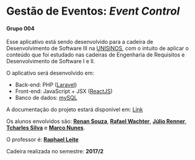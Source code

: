 # Gestão de Eventos: _Event Control_
#### Grupo 004

Esse aplicativo está sendo desenvolvido para a cadeira de Desenvolvimento de Software III na [UNISINOS](http://www.unisinos.br), com o intuito de aplicar o conteúdo que foi estudado nas cadeiras de Engenharia de Requisitos e Desenvolvimento de Software I e II.

O aplicativo será desenvolvido em:
* Back-end: PHP ([Laravel](https://laravel.com/))
* Front-end: JavaScript + JSX ([ReactJS](https://facebook.github.io/react/))
* Banco de dados: [mySQL](https://www.mysql.com/)

A documentação do projeto estará disponível em: [Link](#)








Os alunos envolvidos são: [**Renan Souza**](https://github.com/reenan), [**Rafael Wachter**](https://github.com/wachter), [**Júlio Renner**](https://github.com/asuha), [**Tcharles Silva**](https://github.com/tcharlezin) e [**Marco Nunes**](https://github.com/marconm85).

O professor é: [**Raphael Leite**](https://github.com/raphaellc)

Cadeira realizada no semestre: **2017/2**
